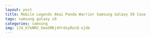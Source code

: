 ```yaml
---
layout: post
title: Mobile Legends Akai Panda Warrior Samsung Galaxy S9 Case
tags: samsung galaxy s9
categories: samsung
img: 1Jd_k7eNM2_kmuSM6j4YrdxyRocQ-ojdk
---
```


